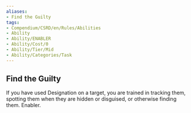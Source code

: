 ```yaml
---
aliases:
- Find the Guilty
tags:
- Compendium/CSRD/en/Rules/Abilities
- Ability
- Ability/ENABLER
- Ability/Cost/0
- Ability/Tier/Mid
- Ability/Categories/Task
---
```


  
## Find the Guilty  
If you have used Designation on a target, you are trained in tracking them, spotting them when they are hidden or disguised, or otherwise finding them. Enabler.